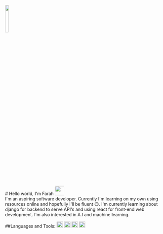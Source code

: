 <img src = "https://github.com/alansmathew/alansmathew/raw/master/lang.gif" width="15%">
<br/>
# Hello world, I'm Farah <img src="https://media.giphy.com/media/hvRJCLFzcasrR4ia7z/giphy.gif" width="30px">
<br/>
I'm an aspiring software developer. Currently I'm learning on my own using resources online and hopefully I'll be fluent 😉.
I'm currently learning about django for backend to serve API's and using react for front-end web development.
I'm also interested in A.I and machine learning.

##Languages and Tools:
<img src = "https://user-images.githubusercontent.com/43724242/121515492-e882f880-c9f5-11eb-89c6-a43a029c116b.png" height = "20">
<img src = "https://user-images.githubusercontent.com/43724242/121515512-ede04300-c9f5-11eb-8229-bb11e08976b3.png" height = "20">
<img src = "https://user-images.githubusercontent.com/43724242/121515533-f5075100-c9f5-11eb-9c71-48d179f1e1cd.png" height = "20">
<img src = "https://user-images.githubusercontent.com/43724242/121516259-af975380-c9f6-11eb-9a32-2a6df34e51a4.png" height = "20">

<!--
**farahfinn/farahfinn** is a ✨ _special_ ✨ repository because its `README.md` (this file) appears on your GitHub profile.

Here are some ideas to get you started:

- 🔭 I’m currently working on ...
- 🌱 I’m currently learning ...
- 👯 I’m looking to collaborate on ...
- 🤔 I’m looking for help with ...
- 💬 Ask me about ...
- 📫 How to reach me: ...
- 😄 Pronouns: ...
- ⚡ Fun fact: ...
-->
